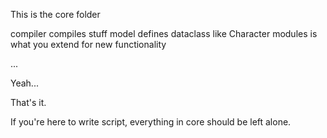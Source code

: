 This is the core folder


compiler compiles stuff
model defines dataclass like Character
modules is what you extend for new functionality

...

Yeah... 

That's it.

If you're here to write script, everything in core should be left alone.